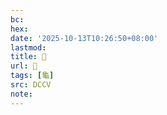 ```yaml
---
bc:
hex:
date: '2025-10-13T10:26:50+08:00'
lastmod:
title: 􂤕
url: 􂤕
tags: [龜]
src: DCCV
note:
---
```

